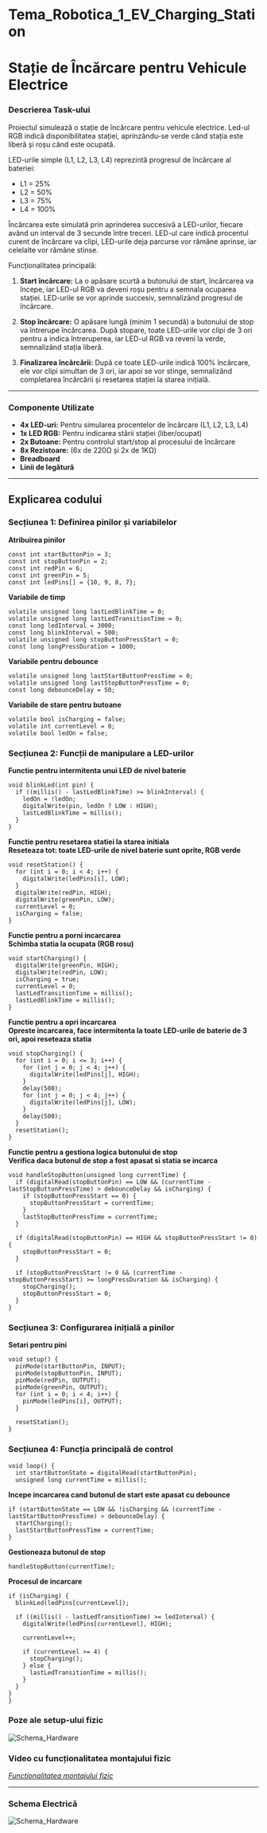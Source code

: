 # Tema_Robotica_1_EV_Charging_Station
# Stație de Încărcare pentru Vehicule Electrice

### Descrierea Task-ului

Proiectul simulează o stație de încărcare pentru vehicule electrice. Led-ul RGB indică disponibilitatea stației, aprinzându-se verde când stația este liberă și roșu când este ocupată.

LED-urile simple (L1, L2, L3, L4) reprezintă progresul de încărcare al bateriei:

- L1 = 25%
- L2 = 50%
- L3 = 75%
- L4 = 100%

Încărcarea este simulată prin aprinderea succesivă a LED-urilor, fiecare având un interval de 3 secunde între treceri. LED-ul care indică procentul curent de încărcare va clipi, LED-urile deja parcurse vor rămâne aprinse, iar celelalte vor rămâne stinse.

Funcționalitatea principală:

1. **Start încărcare:** La o apăsare scurtă a butonului de start, încărcarea va începe, iar LED-ul RGB va deveni roșu pentru a semnala ocuparea stației. LED-urile se vor aprinde succesiv, semnalizând progresul de încărcare.
   
2. **Stop încărcare:** O apăsare lungă (minim 1 secundă) a butonului de stop va întrerupe încărcarea. După stopare, toate LED-urile vor clipi de 3 ori pentru a indica întreruperea, iar LED-ul RGB va reveni la verde, semnalizând stația liberă.

3. **Finalizarea încărcării:** După ce toate LED-urile indică 100% încărcare, ele vor clipi simultan de 3 ori, iar apoi se vor stinge, semnalizând completarea încărcării și resetarea stației la starea inițială.

---

### Componente Utilizate

- **4x LED-uri:** Pentru simularea procentelor de încărcare (L1, L2, L3, L4)
- **1x LED RGB:** Pentru indicarea stării stației (liber/ocupat)
- **2x Butoane:** Pentru controlul start/stop al procesului de încărcare
- **8x Rezistoare:** (6x de 220Ω și 2x de 1KΩ)
- **Breadboard**
- **Linii de legătură**

---
## Explicarea codului
### Secțiunea 1: Definirea pinilor și variabilelor
**Atribuirea pinilor**
```
const int startButtonPin = 3;  
const int stopButtonPin = 2;   
const int redPin = 6;          
const int greenPin = 5;        
const int ledPins[] = {10, 9, 8, 7};
```  
**Variabile de timp**
```
volatile unsigned long lastLedBlinkTime = 0;   
volatile unsigned long lastLedTransitionTime = 0; 
const long ledInterval = 3000; 
const long blinkInterval = 500; 
volatile unsigned long stopButtonPressStart = 0; 
const long longPressDuration = 1000; 
```
**Variabile pentru debounce**
```
volatile unsigned long lastStartButtonPressTime = 0; 
volatile unsigned long lastStopButtonPressTime = 0;  
const long debounceDelay = 50; 
```
**Variabile de stare pentru butoane**
```
volatile bool isCharging = false;
volatile int currentLevel = 0;
volatile bool ledOn = false; 
```
### Secțiunea 2: Funcții de manipulare a LED-urilor
**Functie pentru intermitenta unui LED de nivel baterie**
```
void blinkLed(int pin) {
  if ((millis() - lastLedBlinkTime) >= blinkInterval) {
    ledOn = !ledOn;  
    digitalWrite(pin, ledOn ? LOW : HIGH); 
    lastLedBlinkTime = millis();
  }
}
```
**Functie pentru resetarea statiei la starea initiala**\
**Reseteaza tot: toate LED-urile de nivel baterie sunt oprite, RGB verde**
```
void resetStation() {
  for (int i = 0; i < 4; i++) {
    digitalWrite(ledPins[i], LOW);  
  }
  digitalWrite(redPin, HIGH);   
  digitalWrite(greenPin, LOW);  
  currentLevel = 0;
  isCharging = false;
}
```
**Functie pentru a porni incarcarea**\
**Schimba statia la ocupata (RGB rosu)**
```
void startCharging() {
  digitalWrite(greenPin, HIGH);  
  digitalWrite(redPin, LOW);     
  isCharging = true;
  currentLevel = 0;
  lastLedTransitionTime = millis(); 
  lastLedBlinkTime = millis();      
}
```
**Functie pentru a opri incarcarea**\
**Opreste incarcarea, face intermitenta la toate LED-urile de baterie de 3 ori, apoi reseteaza statia**
```
void stopCharging() {
  for (int i = 0; i <= 3; i++) {
    for (int j = 0; j < 4; j++) {
      digitalWrite(ledPins[j], HIGH);  
    }
    delay(500);  
    for (int j = 0; j < 4; j++) {
      digitalWrite(ledPins[j], LOW);  
    }
    delay(500);
  }
  resetStation();  
}
```
**Functie pentru a gestiona logica butonului de stop**\
**Verifica daca butonul de stop a fost apasat si statia se incarca**
```
void handleStopButton(unsigned long currentTime) {
  if (digitalRead(stopButtonPin) == LOW && (currentTime - lastStopButtonPressTime) > debounceDelay && isCharging) {
    if (stopButtonPressStart == 0) {
      stopButtonPressStart = currentTime;  
    }
    lastStopButtonPressTime = currentTime;  
  }

  if (digitalRead(stopButtonPin) == HIGH && stopButtonPressStart != 0) {
    stopButtonPressStart = 0;  
  }

  if (stopButtonPressStart != 0 && (currentTime - stopButtonPressStart) >= longPressDuration && isCharging) {
    stopCharging();  
    stopButtonPressStart = 0;  
  }
}
```
### Secțiunea 3: Configurarea inițială a pinilor
**Setari pentru pini**
```
void setup() {
  pinMode(startButtonPin, INPUT);  
  pinMode(stopButtonPin, INPUT);   
  pinMode(redPin, OUTPUT);
  pinMode(greenPin, OUTPUT);
  for (int i = 0; i < 4; i++) {
    pinMode(ledPins[i], OUTPUT);
  }
  
  resetStation(); 
}
```
### Secțiunea 4: Funcția principală de control
```
void loop() {
  int startButtonState = digitalRead(startButtonPin);
  unsigned long currentTime = millis();
  ```
  **Incepe incarcarea cand butonul de start este apasat cu debounce**
  ```
  if (startButtonState == LOW && !isCharging && (currentTime - lastStartButtonPressTime) > debounceDelay) {  
    startCharging();
    lastStartButtonPressTime = currentTime;  
  }
  ```
 **Gestioneaza butonul de stop**
  ```
  handleStopButton(currentTime);
  ```
  **Procesul de incarcare**
  ```
  if (isCharging) {
    blinkLed(ledPins[currentLevel]);

    if ((millis() - lastLedTransitionTime) >= ledInterval) {
      digitalWrite(ledPins[currentLevel], HIGH); 
      
      currentLevel++;
      
      if (currentLevel >= 4) {
        stopCharging();
      } else {
        lastLedTransitionTime = millis();  
      }
    }
  }
}
```

### Poze ale setup-ului fizic

![Schema_Hardware](/Set-up_Fizic.png)

### Video cu funcționalitatea montajului fizic

*[Functionalitatea montajului fizic](https://youtube.com/shorts/DOYGgbuC3KE)*

---

### Schema Electrică

![Schema_Hardware](/Schema_Hardware.png)

